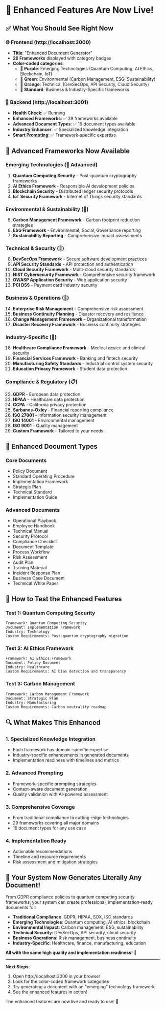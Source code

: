 # 🎉 **Enhanced Features Are Now Live!**

## ✅ **What You Should See Right Now**

### **🌐 Frontend (http://localhost:3000)**
- **Title**: "Enhanced Document Generator"
- **29 Frameworks** displayed with category badges
- **Color-coded categories**:
  - 🚀 **Purple**: Emerging Technologies (Quantum Computing, AI Ethics, Blockchain, IoT)
  - 🌱 **Green**: Environmental (Carbon Management, ESG, Sustainability)
  - 🔧 **Orange**: Technical (DevSecOps, API Security, Cloud Security)
  - 🏢 **Standard**: Business & Industry-Specific frameworks

### **🔧 Backend (http://localhost:3001)**
- **Health Check**: ✅ Running
- **Enhanced Frameworks**: ✅ 29 frameworks available
- **Advanced Document Types**: ✅ 19 document types available
- **Industry Enhancer**: ✅ Specialized knowledge integration
- **Smart Prompting**: ✅ Framework-specific expertise

## 🚀 **Advanced Frameworks Now Available**

### **Emerging Technologies (🚀 Advanced)**
1. **Quantum Computing Security** - Post-quantum cryptography frameworks
2. **AI Ethics Framework** - Responsible AI development policies
3. **Blockchain Security** - Distributed ledger security protocols
4. **IoT Security Framework** - Internet of Things security standards

### **Environmental & Sustainability (🌱)**
5. **Carbon Management Framework** - Carbon footprint reduction strategies
6. **ESG Framework** - Environmental, Social, Governance reporting
7. **Sustainability Reporting** - Comprehensive impact assessments

### **Technical & Security (🔧)**
8. **DevSecOps Framework** - Secure software development practices
9. **API Security Standards** - API protection and authentication
10. **Cloud Security Framework** - Multi-cloud security standards
11. **NIST Cybersecurity Framework** - Comprehensive security framework
12. **OWASP Application Security** - Web application security
13. **PCI DSS** - Payment card industry security

### **Business & Operations (🏢)**
14. **Enterprise Risk Management** - Comprehensive risk assessment
15. **Business Continuity Planning** - Disaster recovery and resilience
16. **Change Management Framework** - Organizational transformation
17. **Disaster Recovery Framework** - Business continuity strategies

### **Industry-Specific (🏥)**
18. **Healthcare Compliance Framework** - Medical device and clinical security
19. **Financial Services Framework** - Banking and fintech security
20. **Manufacturing Safety Standards** - Industrial control system security
21. **Education Privacy Framework** - Student data protection

### **Compliance & Regulatory (📋)**
22. **GDPR** - European data protection
23. **HIPAA** - Healthcare data protection
24. **CCPA** - California privacy protection
25. **Sarbanes-Oxley** - Financial reporting compliance
26. **ISO 27001** - Information security management
27. **ISO 14001** - Environmental management
28. **ISO 9001** - Quality management
29. **Custom Framework** - Tailored to your needs

## 📄 **Enhanced Document Types**

### **Core Documents**
- Policy Document
- Standard Operating Procedure
- Implementation Framework
- Strategic Plan
- Technical Standard
- Implementation Guide

### **Advanced Documents**
- Operational Playbook
- Employee Handbook
- Technical Manual
- Security Protocol
- Compliance Checklist
- Document Template
- Process Workflow
- Risk Assessment
- Audit Plan
- Training Material
- Incident Response Plan
- Business Case Document
- Technical White Paper

## 🎯 **How to Test the Enhanced Features**

### **Test 1: Quantum Computing Security**
```
Framework: Quantum Computing Security
Document: Implementation Framework
Industry: Technology
Custom Requirements: Post-quantum cryptography migration
```

### **Test 2: AI Ethics Framework**
```
Framework: AI Ethics Framework
Document: Policy Document
Industry: Healthcare
Custom Requirements: AI bias detection and transparency
```

### **Test 3: Carbon Management**
```
Framework: Carbon Management Framework
Document: Strategic Plan
Industry: Manufacturing
Custom Requirements: Carbon neutrality roadmap
```

## 🔍 **What Makes This Enhanced**

### **1. Specialized Knowledge Integration**
- Each framework has domain-specific expertise
- Industry-specific enhancements in generated documents
- Implementation readiness with timelines and metrics

### **2. Advanced Prompting**
- Framework-specific prompting strategies
- Context-aware document generation
- Quality validation with AI-powered assessment

### **3. Comprehensive Coverage**
- From traditional compliance to cutting-edge technologies
- 29 frameworks covering all major domains
- 19 document types for any use case

### **4. Implementation Ready**
- Actionable recommendations
- Timeline and resource requirements
- Risk assessment and mitigation strategies

## 🎉 **Your System Now Generates Literally Any Document!**

From GDPR compliance policies to quantum computing security frameworks, your system can create professional, implementation-ready documents for:

- **Traditional Compliance**: GDPR, HIPAA, SOX, ISO standards
- **Emerging Technologies**: Quantum computing, AI ethics, blockchain
- **Environmental Impact**: Carbon management, ESG, sustainability
- **Technical Security**: DevSecOps, API security, cloud security
- **Business Operations**: Risk management, business continuity
- **Industry-Specific**: Healthcare, finance, manufacturing, education

**All with the same high quality and implementation readiness!** 🚀

---

**Next Steps**: 
1. Open http://localhost:3000 in your browser
2. Look for the color-coded framework categories
3. Try generating a document with an "emerging" technology framework
4. See the enhanced features in action!

The enhanced features are now live and ready to use! 🎯 